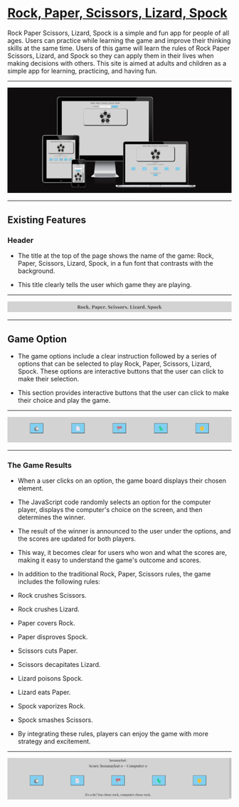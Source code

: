 # [Rock, Paper, Scissors, Lizard, Spock](https://xozanaykut.github.io/game/)

Rock Paper Scissors, Lizard, Spock is a simple and fun app for people of all ages. Users can practice while learning the game and improve their thinking skills at the same time. Users of this game will learn the rules of Rock Paper Scissors, Lizard, and Spock so they can apply them in their lives when making decisions with others. This site is aimed at adults and children as a simple app for learning, practicing, and having fun.
____
![mock](madia/mock.png)
____

## Existing Features

### Header

- The title at the top of the page shows the name of the game:  Rock, Paper, Scissors, Lizard, Spock, in a fun font that contrasts with the background.

- This title clearly tells the user which game they are playing.
___
![header](madia/header.png)
___

## Game Option

- The game options include a clear instruction followed by a series of options that can be selected to play Rock, Paper, Scissors, Lizard, Spock. These options are interactive buttons that the user can click to make their selection.

- This section provides interactive buttons that the user can click to make their choice and play the game.
___

![option](madia/option.png)
___

### The Game Results

- When a user clicks on an option, the game board displays their chosen element.

- The JavaScript code randomly selects an option for the computer player, displays the computer's choice on the screen, and then determines the winner.

- The result of the winner is announced to the user under the options, and the scores are updated for both players.

- This way, it becomes clear for users who won and what the scores are, making it easy to understand the game's outcome and scores.

- In addition to the traditional Rock, Paper, Scissors rules, the game includes the following rules:

- Rock crushes Scissors.
- Rock crushes Lizard.
- Paper covers Rock.
- Paper disproves Spock.
- Scissors cuts Paper.
- Scissors decapitates Lizard.
- Lizard poisons Spock.
- Lizard eats Paper.
- Spock vaporizes Rock.
- Spock smashes Scissors.
- By integrating these rules, players can enjoy the game with more strategy and excitement.

____
![results](madia/results.png)
